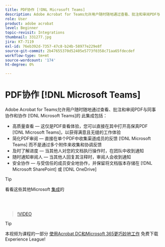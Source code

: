 ```yaml
---
title: PDF协作 [!DNL Microsoft Teams]
description: Adobe Acrobat for Teams允许用户随时随地通过查看、批注和审阅PDF与同事协作和协作 [!DNL Microsoft Teams]
role: User
product: adobe acrobat
level: Beginner
topic-revisit: Integrations
thumbnail: 331277.jpg
jira: KT-7119
exl-id: 76eb392d-7357-47c8-b24b-58977e229e8f
source-git-commit: 2b47655370d52405e5773f0358c71aa65fdecdef
workflow-type: tm+mt
source-wordcount: '174'
ht-degree: 0%

---
```


# PDF协作 [!DNL Microsoft Teams]

Adobe Acrobat for Teams允许用户随时随地通过查看、批注和审阅PDF与同事协作和协作 [!DNL Microsoft Teams]的 此集成包括：

* 高质量查看 — 这仅是PDF查看体验，您可以直接在其中打开高保真PDF [!DNL Microsoft Teams]，以获得满意且无缝的工作体验
* 简化PDF审阅 — 直接在单个PDF中收集渠道成员的反馈 [!DNL Microsoft Teams] 而不是通过多个附件来收集和协调反馈
* 及时了解进度 — 当其他人对您的文档执行操作时，在团队中收到通知
* 随时通知审阅人 — 当其他人回复其注释时，审阅人会收到通知
* 安全协作 — 与受信任的成员安全地协作，并保留将文档版本存储在 [!DNL Microsoft SharePoint] 或 [!DNL OneDrive]

>[!TIP]
>
>看看这些其他Microsoft [集成](../integrate/integrate-overview.md#microsoft)的

<br> 

>[!VIDEO](https://video.tv.adobe.com/v/331277?quality=12&learn=on&hidetitle=true)

>[!TIP]
>
>本视频为课程的一部分 [使用Acrobat DC和Microsoft 365更巧妙地工作](https://experienceleague.adobe.com/?recommended=Acrobat-U-1-2021.microsoft365) 免费下载Experience League!
